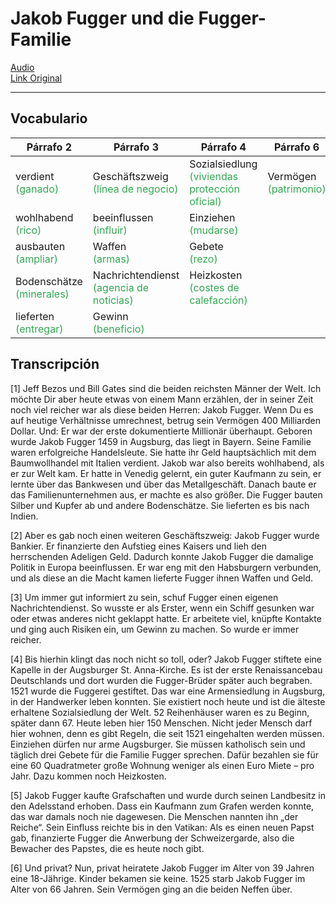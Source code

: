 # Jakob Fugger und die Fugger-Familie

[Audio](./archivos/sg199.mp3) <br>
[Link Original](https://slowgerman.com/2019/12/24/sg-199-jakob-fugger-und-die-fugger-familie/)

<hr>

## Vocabulario

| Párrafo 2 | Párrafo 3 | Párrafo 4 | Párrafo 6 |
| ----- | ----- | ----- | ----- |
| verdient <br><span style="color:#32a852">(ganado)| Geschäftszweig <br><span style="color:#32a852">(línea de negocio)| Sozialsiedlung <br><span style="color:#32a852">(viviendas protección oficial)| Vermögen <br><span style="color:#32a852">(patrimonio)
| wohlhabend <br><span style="color:#32a852">(rico)| beeinflussen <br><span style="color:#32a852">(influir)| Einziehen <br><span style="color:#32a852">(mudarse)|
| ausbauten <br><span style="color:#32a852">(ampliar)| Waffen <br><span style="color:#32a852">(armas)| Gebete <br><span style="color:#32a852">(rezo)|
| Bodenschätze <br><span style="color:#32a852">(minerales)| Nachrichtendienst <br><span style="color:#32a852">(agencia de noticias)| Heizkosten <br><span style="color:#32a852">(costes de calefacción)
| lieferten <br><span style="color:#32a852">(entregar)| Gewinn <br><span style="color:#32a852">(beneficio)</span>| |


## Transcripción

[1] Jeff Bezos und Bill Gates sind die beiden reichsten Männer der Welt. Ich möchte Dir aber heute etwas von einem Mann erzählen, der in seiner Zeit noch viel reicher war als diese beiden Herren: Jakob Fugger. Wenn Du es auf heutige Verhältnisse umrechnest, betrug sein Vermögen 400 Milliarden Dollar. Und: Er war der erste dokumentierte Millionär überhaupt.
Geboren wurde Jakob Fugger 1459 in Augsburg, das liegt in Bayern. Seine Familie waren erfolgreiche Handelsleute. Sie hatte ihr Geld hauptsächlich mit dem Baumwollhandel mit Italien verdient. Jakob war also bereits wohlhabend, als er zur Welt kam. Er hatte in Venedig gelernt, ein guter Kaufmann zu sein, er lernte über das Bankwesen und über das Metallgeschäft. Danach baute er das Familienunternehmen aus, er machte es also größer. Die Fugger bauten Silber und Kupfer ab und andere Bodenschätze. Sie lieferten es bis nach Indien.

[2] Aber es gab noch einen weiteren Geschäftszweig: Jakob Fugger wurde Bankier. Er finanzierte den Aufstieg eines Kaisers und lieh den herrschenden Adeligen Geld. Dadurch konnte Jakob Fugger die damalige Politik in Europa beeinflussen. Er war eng mit den Habsburgern verbunden, und als diese an die Macht kamen lieferte Fugger ihnen Waffen und Geld.

[3] Um immer gut informiert zu sein, schuf Fugger einen eigenen Nachrichtendienst. So wusste er als Erster, wenn ein Schiff gesunken war oder etwas anderes nicht geklappt hatte. Er arbeitete viel, knüpfte Kontakte und ging auch Risiken ein, um Gewinn zu machen. So wurde er immer reicher.

[4] Bis hierhin klingt das noch nicht so toll, oder? Jakob Fugger stiftete eine Kapelle in der Augsburger St. Anna-Kirche. Es ist der erste Renaissancebau Deutschlands und dort wurden die Fugger-Brüder später auch begraben. 1521 wurde die Fuggerei gestiftet. Das war eine Armensiedlung in Augsburg, in der Handwerker leben konnten. Sie existiert noch heute und ist die älteste erhaltene Sozialsiedlung der Welt. 52 Reihenhäuser waren es zu Beginn, später dann 67. Heute leben hier 150 Menschen. Nicht jeder Mensch darf hier wohnen, denn es gibt Regeln, die seit 1521 eingehalten werden müssen. Einziehen dürfen nur arme Augsburger. Sie müssen katholisch sein und täglich drei Gebete für die Familie Fugger sprechen. Dafür bezahlen sie für eine 60 Quadratmeter große Wohnung weniger als einen Euro Miete – pro Jahr. Dazu kommen noch Heizkosten.

[5] Jakob Fugger kaufte Grafschaften und wurde durch seinen Landbesitz in den Adelsstand erhoben. Dass ein Kaufmann zum Grafen werden konnte, das war damals noch nie dagewesen. Die Menschen nannten ihn „der Reiche“. Sein Einfluss reichte bis in den Vatikan: Als es einen neuen Papst gab, finanzierte Fugger die Anwerbung der Schweizergarde, also die Bewacher des Papstes, die es heute noch gibt.

[6] Und privat? Nun, privat heiratete Jakob Fugger im Alter von 39 Jahren eine 18-Jährige. Kinder bekamen sie keine. 1525 starb Jakob Fugger im Alter von 66 Jahren. Sein Vermögen ging an die beiden Neffen über.
